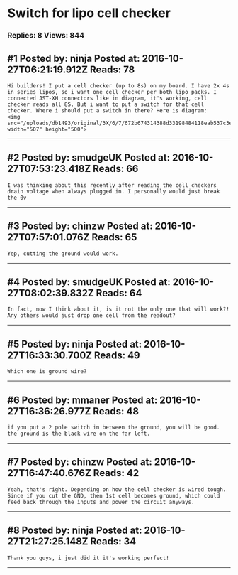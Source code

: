 # Switch for lipo cell checker

### Replies: 8 Views: 844

## \#1 Posted by: ninja Posted at: 2016-10-27T06:21:19.912Z Reads: 78

```
Hi builders! I put a cell checker (up to 8s) on my board. I have 2x 4s in series lipos, so i want one cell checker per both lipo packs. I connected JST-XH connectors like in diagram, it's working, cell checker reads all 8S. But i want to put a switch for that cell checker. Where i should put a switch in there? Here is diagram:
<img src="/uploads/db1493/original/3X/6/7/672b674314388d33198484118eab537c3eba7df8.png" width="507" height="500">
```

---
## \#2 Posted by: smudgeUK Posted at: 2016-10-27T07:53:23.418Z Reads: 66

```
I was thinking about this recently after reading the cell checkers drain voltage when always plugged in. I personally would just break the 0v
```

---
## \#3 Posted by: chinzw Posted at: 2016-10-27T07:57:01.076Z Reads: 65

```
Yep, cutting the ground would work.
```

---
## \#4 Posted by: smudgeUK Posted at: 2016-10-27T08:02:39.832Z Reads: 64

```
In fact, now I think about it, is it not the only one that will work?!
Any others would just drop one cell from the readout?
```

---
## \#5 Posted by: ninja Posted at: 2016-10-27T16:33:30.700Z Reads: 49

```
Which one is ground wire?
```

---
## \#6 Posted by: mmaner Posted at: 2016-10-27T16:36:26.977Z Reads: 48

```
if you put a 2 pole switch in between the ground, you will be good.  the ground is the black wire on the far left.
```

---
## \#7 Posted by: chinzw Posted at: 2016-10-27T16:47:40.676Z Reads: 42

```
Yeah, that's right. Depending on how the cell checker is wired tough. Since if you cut the GND, then 1st cell becomes ground, which could feed back through the inputs and power the circuit anyways.
```

---
## \#8 Posted by: ninja Posted at: 2016-10-27T21:27:25.148Z Reads: 34

```
Thank you guys, i just did it it's working perfect!
```

---
